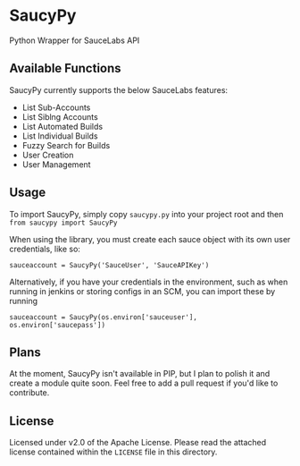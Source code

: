 # SaucyPy
Python Wrapper for SauceLabs API

## Available Functions
SaucyPy currently supports the below SauceLabs features:

* List Sub-Accounts
* List Siblng Accounts
* List Automated Builds
* List Individual Builds
* Fuzzy Search for Builds
* User Creation
* User Management

## Usage
To import SaucyPy, simply copy `saucypy.py` into your project root and then `from saucypy import SaucyPy`

When using the library, you must create each sauce object with its own user credentials, like so:

```sauceaccount = SaucyPy('SauceUser', 'SauceAPIKey')```

Alternatively, if you have your credentials in the environment, such as when running in jenkins or storing configs in an SCM, you can import these by running

```sauceaccount = SaucyPy(os.environ['sauceuser'], os.environ['saucepass'])```

## Plans
At the moment, SaucyPy isn't available in PIP, but I plan to polish it and create a module quite soon. Feel free to add a pull request if you'd like to contribute.

## License
Licensed under v2.0 of the Apache License. Please read the attached license contained within the `LICENSE` file in this directory.